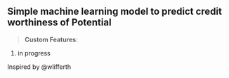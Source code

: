 ## Simple machine learning model to predict credit worthiness of Potential    

>**Custom Features**:
<ol>
    <li>in progress
</ol>

Inspired by @wlifferth